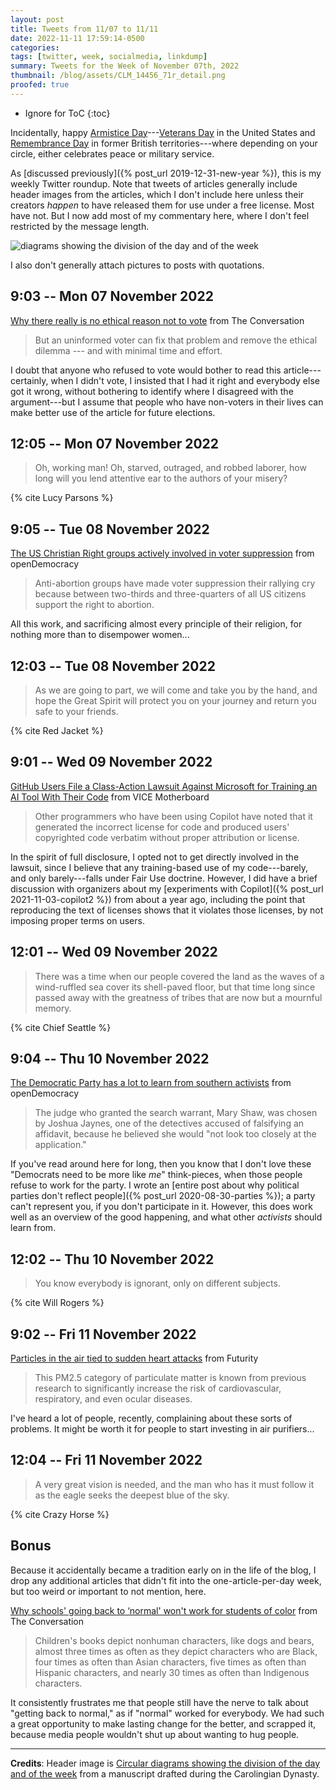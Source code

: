 ```yaml
---
layout: post
title: Tweets from 11/07 to 11/11
date: 2022-11-11 17:59:14-0500
categories:
tags: [twitter, week, socialmedia, linkdump]
summary: Tweets for the Week of November 07th, 2022
thumbnail: /blog/assets/CLM_14456_71r_detail.png
proofed: true
---
```


* Ignore for ToC
{:toc}

Incidentally, happy [Armistice Day](https://en.wikipedia.org/wiki/Armistice_Day)---[Veterans Day](https://en.wikipedia.org/wiki/Veterans_Day) in the United States and [Remembrance Day](https://en.wikipedia.org/wiki/Remembrance_Day) in former British territories---where depending on your circle, either celebrates peace or military service.

As [discussed previously]({% post_url 2019-12-31-new-year %}), this is my weekly Twitter roundup.  Note that tweets of articles generally include header images from the articles, which I don't include here unless their creators *happen* to have released them for use under a free license.  Most have not.  But I now add most of my commentary here, where I don't feel restricted by the message length.

![diagrams showing the division of the day and of the week](/blog/assets/CLM_14456_71r_detail.png "diagrams showing the division of the day and of the week")

I also don't generally attach pictures to posts with quotations.

## 9:03 -- Mon 07 November 2022

[<i class="fab fa-twitter-square"></i>](https://jcolag.github.io/twitter/1589619429586833410) [Why there really is no ethical reason not to vote](https://theconversation.com/why-there-really-is-no-ethical-reason-not-to-vote-193612) from The Conversation

 > But an uninformed voter can fix that problem and remove the ethical dilemma --- and with minimal time and effort.

I doubt that anyone who refused to vote would bother to read this article---certainly, when I didn't vote, I insisted that I had it right and everybody else got it wrong, without bothering to identify where I disagreed with the argument---but I assume that people who have non-voters in their lives can make better use of the article for future elections.

## 12:05 -- Mon 07 November 2022

[<i class="fab fa-twitter-square"></i>](https://jcolag.github.io/twitter/1589665231105536000)

 > Oh, working man! Oh, starved, outraged, and robbed laborer, how long will you lend attentive ear to the authors of your misery?

{% cite Lucy Parsons %}

## 9:05 -- Tue 08 November 2022

[<i class="fab fa-twitter-square"></i>](https://jcolag.github.io/twitter/1589982320966209537) [The US Christian Right groups actively involved in voter suppression](https://www.opendemocracy.net/en/5050/midterms-election-christian-right-voter-fraud/) from openDemocracy

 > Anti-abortion groups have made voter suppression their rallying cry because between two-thirds and three-quarters of all US citizens support the right to abortion.

All this work, and sacrificing almost every principle of their religion, for nothing more than to disempower women...

## 12:03 -- Tue 08 November 2022

[<i class="fab fa-twitter-square"></i>](https://jcolag.github.io/twitter/1590027115847684096)

 > As we are going to part, we will come and take you by the hand, and hope the Great Spirit will protect you on your journey and return you safe to your friends.

{% cite Red Jacket %}

## 9:01 -- Wed 09 November 2022

[<i class="fab fa-twitter-square"></i>](https://jcolag.github.io/twitter/1590343702077128706) [GitHub Users File a Class-Action Lawsuit Against Microsoft for Training an AI Tool With Their Code](https://www.vice.com/en/article/bvm3k5/github-users-file-a-class-action-lawsuit-against-microsoft-for-training-an-ai-tool-with-their-code) from VICE Motherboard

 > Other programmers who have been using Copilot have noted that it generated the incorrect license for code and produced users' copyrighted code verbatim without proper attribution or license.

In the spirit of full disclosure, I opted not to get directly involved in the lawsuit, since I believe that any training-based use of my code---barely, and only barely---falls under Fair Use doctrine.  However, I did have a brief discussion with organizers about my [experiments with Copilot]({% post_url 2021-11-03-copilot2 %}) from about a year ago, including the point that reproducing the text of licenses shows that it violates those licenses, by not imposing proper terms on users.

## 12:01 -- Wed 09 November 2022

[<i class="fab fa-twitter-square"></i>](https://jcolag.github.io/twitter/1590389000262455296)

 > There was a time when our people covered the land as the waves of a wind-ruffled sea cover its shell-paved floor, but that time long since passed away with the greatness of tribes that are now but a mournful memory.

{% cite Chief Seattle %}

## 9:04 -- Thu 10 November 2022

[<i class="fab fa-twitter-square"></i>](https://jcolag.github.io/twitter/1590706845198319617) [The Democratic Party has a lot to learn from southern activists](https://www.opendemocracy.net/en/oureconomy/democrats-south-states-activists-dream-defenders-breonna-taylor/) from openDemocracy

 > The judge who granted the search warrant, Mary Shaw, was chosen by Joshua Jaynes, one of the detectives accused of falsifying an affidavit, because he believed she would "not look too closely at the application."

If you've read around here for long, then you know that I don't love these "Democrats need to be more like *me*" think-pieces, when those people refuse to work for the party.  I wrote an [entire post about why political parties don't reflect people]({% post_url 2020-08-30-parties %}); a party can't represent you, if you don't participate in it.  However, this does work well as an overview of the good happening, and what other *activists* should learn from.

## 12:02 -- Thu 10 November 2022

[<i class="fab fa-twitter-square"></i>](https://jcolag.github.io/twitter/1590751639773843462)

 > You know everybody is ignorant, only on different subjects. 

{% cite Will Rogers %}

## 9:02 -- Fri 11 November 2022

[<i class="fab fa-twitter-square"></i>](https://jcolag.github.io/twitter/1591068729680580608) [Particles in the air tied to sudden heart attacks](https://www.futurity.org/particles-air-heart-attacks-pollution-2825492-2/) from Futurity

 > This PM2.5 category of particulate matter is known from previous research to significantly increase the risk of cardiovascular, respiratory, and even ocular diseases.

I've heard a lot of people, recently, complaining about these sorts of problems.  It might be worth it for people to start investing in air purifiers...

## 12:04 -- Fri 11 November 2022

[<i class="fab fa-twitter-square"></i>](https://jcolag.github.io/twitter/1591114531006140417)

 > A very great vision is needed, and the man who has it must follow it as the eagle seeks the deepest blue of the sky.

{% cite Crazy Horse %}

## Bonus

Because it accidentally became a tradition early on in the life of the blog, I drop any additional articles that didn't fit into the one-article-per-day week, but too weird or important to not mention, here.

<i class="fas fa-square"></i> [Why schools' going back to ‘normal' won't work for students of color](https://theconversation.com/why-schools-going-back-to-normal-wont-work-for-students-of-color-192228) from The Conversation

 > Children's books depict nonhuman characters, like dogs and bears, almost three times as often as they depict characters who are Black, four times as often than Asian characters, five times as often than Hispanic characters, and nearly 30 times as often than Indigenous characters.

It consistently frustrates me that people still have the nerve to talk about "getting back to normal," as if "normal" worked for everybody.  We had such a great opportunity to make lasting change for the better, and scrapped it, because media people wouldn't shut up about wanting to hug people.

* * *

**Credits**:  Header image is [Circular diagrams showing the division of the day and of the week](https://commons.wikimedia.org/wiki/File:CLM_14456_71r_detail.jpg) from a manuscript drafted during the Carolingian Dynasty.
